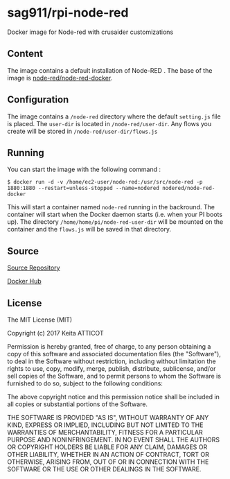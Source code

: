 # sag911/rpi-node-red
Docker image for Node-red with crusaider customizations
## Content
The image contains a default installation of Node-RED . The base of the image is [node-red/node-red-docker](https://github.com/node-red/node-red-docker).
## Configuration
The image contains a `/node-red` directory where the default `setting.js` file is placed. The `user-dir` is located in `/node-red/user-dir`. Any flows you create will be stored in `/node-red/user-dir/flows.js`
## Running
You can start the image with the following command :
```
$ docker run -d -v /home/ec2-user/node-red:/usr/src/node-red -p 1880:1880 --restart=unless-stopped --name=nodered nodered/node-red-docker
```
This will start a container named `node-red` running in the backround. The container will start when the Docker daemon starts (i.e. when your PI boots up). The directory `/home/home/pi/node-red-user-dir` will be mounted on the container and the `flows.js` will be saved in that directory.
## Source
[Source Repository](https://github.com/katticot/node-red/tree/Unix/)

[Docker Hub](https://hub.docker.com/r/katticot/node-red/)
## License

The MIT License (MIT)

Copyright (c) 2017 Keita  ATTICOT

Permission is hereby granted, free of charge, to any person obtaining a copy of this software and associated documentation files (the "Software"), to deal in the Software without restriction, including without limitation the rights to use, copy, modify, merge, publish, distribute, sublicense, and/or sell copies of the Software, and to permit persons to whom the Software is furnished to do so, subject to the following conditions:

The above copyright notice and this permission notice shall be included in all copies or substantial portions of the Software.

THE SOFTWARE IS PROVIDED "AS IS", WITHOUT WARRANTY OF ANY KIND, EXPRESS OR IMPLIED, INCLUDING BUT NOT LIMITED TO THE WARRANTIES OF MERCHANTABILITY, FITNESS FOR A PARTICULAR PURPOSE AND NONINFRINGEMENT. IN NO EVENT SHALL THE AUTHORS OR COPYRIGHT HOLDERS BE LIABLE FOR ANY CLAIM, DAMAGES OR OTHER LIABILITY, WHETHER IN AN ACTION OF CONTRACT, TORT OR OTHERWISE, ARISING FROM, OUT OF OR IN CONNECTION WITH THE SOFTWARE OR THE USE OR OTHER DEALINGS IN THE SOFTWARE.
